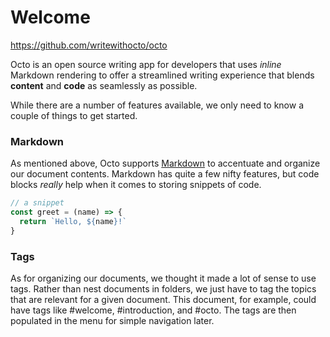 # Welcome

https://github.com/writewithocto/octo

Octo is an open source writing app for developers that uses _inline_ Markdown rendering to offer a streamlined writing experience that blends **content** and **code** as seamlessly as possible.

While there are a number of features available, we only need to know a couple of things to get started.

### Markdown

As mentioned above, Octo supports [Markdown](https://en.wikipedia.org/wiki/Markdown) to accentuate and organize our document contents. Markdown has quite a few nifty features, but code blocks _really_ help when it comes to storing snippets of code.

```js
// a snippet
const greet = (name) => {
  return `Hello, ${name}!`
}
```

### Tags

As for organizing our documents, we thought it made a lot of sense to use tags. Rather than nest documents in folders, we just have to tag the topics that are relevant for a given document. This document, for example, could have tags like #welcome, #introduction, and #octo. The tags are then populated in the menu for simple navigation later.
